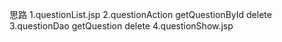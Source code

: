 思路
1.questionList.jsp
2.questionAction 
    getQuestionById
    delete
3.questionDao
    getQuestion
    delete
4.questionShow.jsp